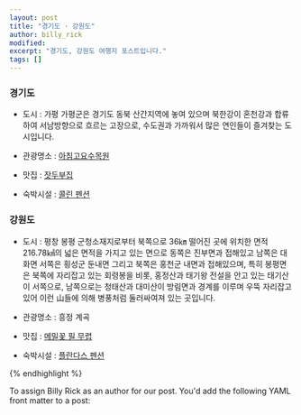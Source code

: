 ```yaml
---
layout: post
title: "경기도 · 강원도"
author: billy_rick
modified:
excerpt: "경기도, 강원도 여행지 포스트입니다."
tags: []
---
```


### 경기도 

* 도시 : 가평
가평군은 경기도 동북 산간지역에 놓여 있으며 북한강이 혼천강과 합류하여 서남방향으로 흐르는 고장으로, 수도권과 가까워서 많은 연인들이 즐겨찾는 도시입니다.

* 관광명소 : [아침고요수목원](http://www.morningcalm.co.kr/)

* 맛집 : [잣두부집](http://gpfriends.net/)

* 숙박시설 : [콜린 펜션](http://collineps.net/)

### 강원도

* 도시 : 평창 봉평
군청소재지로부터 북쪽으로 36㎞ 떨어진 곳에 위치한 면적 216.78㎢의 넓은 면적을 가지고 있는 면으로 동쪽은 진부면과 
접해있고 남쪽은 대화면 서쪽은 횡성군 둔내면 그리고 북쪽은 홍천군 내면과 접해있으며, 특히 봉평면은 북쪽에 자리잡고 있는 
회령봉을 비롯, 홍정산과 태기왕 전설을 안고 있는 태기산이 서쪽으로, 남쪽으로는 청태산과 대미산이 방림면과 경계를 이루며 
우뚝 자리잡고 있어 이런 山들에 의해 병풍처럼 둘러싸여져 있는 곳입니다.

* 관광명소 : 흥정 계곡

* 맛집 : [메밀꽃 필 무렵](http://www.gasanhouse.com/menu.php)

* 숙박시설 : [플란다스 펜션](http://www.fdpension.co.kr/)

{% endhighlight %}

To assign Billy Rick as an author for our post. You'd add the following YAML front matter to a post:
